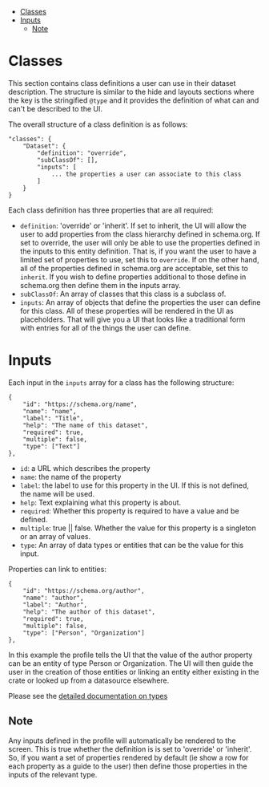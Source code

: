 - [Classes](#classes)
- [Inputs](#inputs)
  - [Note](#note)

# Classes

This section contains class definitions a user can use in their dataset description. The structure
is similar to the hide and layouts sections where the key is the stringified `@type` and it provides
the definition of what can and can't be described to the UI.

The overall structure of a class definition is as follows:

```
"classes": {
    "Dataset": {
        "definition": "override",
        "subClassOf": [],
        "inputs": [
            ... the properties a user can associate to this class
        ]
    }
}
```

Each class definition has three properties that are all required:

-   `definition`: 'override' or 'inherit'. If set to inherit, the UI will allow the user to add
    properties from the class hierarchy defined in schema.org. If set to override, the user will
    only be able to use the properties defined in the inputs to this entity definition. That is, if
    you want the user to have a limited set of properties to use, set this to `override`. If on the
    other hand, all of the properties defined in schema.org are acceptable, set this to `inherit`.
    If you wish to define properties additional to those define in schema.org then define them in
    the inputs array.
-   `subClassOf`: An array of classes that this class is a subclass of.
-   `inputs`: An array of objects that define the properties the user can define for this class. All
    of these properties will be rendered in the UI as placeholders. That will give you a UI that
    looks like a traditional form with entries for all of the things the user can define.

# Inputs

Each input in the `inputs` array for a class has the following structure:

```
{
    "id": "https://schema.org/name",
    "name": "name",
    "label": "Title",
    "help": "The name of this dataset",
    "required": true,
    "multiple": false,
    "type": ["Text"]
},
```

-   `id`: a URL which describes the property
-   `name`: the name of the property
-   `label`: the label to use for this property in the UI. If this is not defined, the name will be
    used.
-   `help`: Text explaining what this property is about.
-   `required`: Whether this property is required to have a value and be defined.
-   `multiple`: true || false. Whether the value for this property is a singleton or an array of
    values.
-   `type`: An array of data types or entities that can be the value for this input.

Properties can link to entities:

```
{
    "id": "https://schema.org/author",
    "name": "author",
    "label": "Author",
    "help": "The author of this dataset",
    "required": true,
    "multiple": false,
    "type": ["Person", "Organization"]
},
```

In this example the profile tells the UI that the value of the author property can be an entity of
type Person or Organization. The UI will then guide the user in the creation of those entities or
linking an entity either existing in the crate or looked up from a datasource elsewhere.

Please see the [detailed documentation on types](./types.md)

## Note

Any inputs defined in the profile will automatically be rendered to the screen. This is true whether
the definition is is set to 'override' or 'inherit'. So, if you want a set of properties rendered by
default (ie show a row for each property as a guide to the user) then define those properties in the
inputs of the relevant type.
